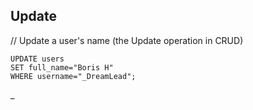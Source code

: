 
Update
------

// Update a user's name (the Update operation in CRUD)

```
UPDATE users
SET full_name="Boris H"
WHERE username="_DreamLead";
```

_




